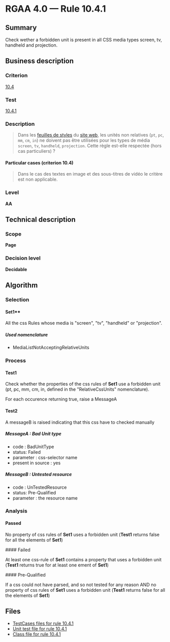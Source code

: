 # RGAA 4.0 — Rule 10.4.1

## Summary

Check wether a forbidden unit is present in all CSS media types screen,
tv, handheld and projection.

## Business description

### Criterion

[10.4](https://www.numerique.gouv.fr/publications/rgaa-accessibilite/methode/criteres/#crit-10-4)

### Test

[10.4.1](https://www.numerique.gouv.fr/publications/rgaa-accessibilite/methode/criteres/#test-10-4-1)

### Description

> Dans les [feuilles de styles](https://www.numerique.gouv.fr/publications/rgaa-accessibilite/methode/glossaire/#feuille-de-style) du [site web](https://www.numerique.gouv.fr/publications/rgaa-accessibilite/methode/glossaire/#site-web-ensemble-de-toutes-les-pages-web), les unités non relatives (`pt`, `pc`, `mm`, `cm`, `in`) ne doivent pas être utilisées pour les types de média `screen`, `tv`, `handheld`, `projection`. Cette règle est-elle respectée (hors cas particuliers) ?

#### Particular cases (criterion 10.4)

> Dans le cas des textes en image et des sous-titres de vidéo le critère est non applicable.

### Level

**AA**


## Technical description

### Scope

**Page**

### Decision level

**Decidable**

## Algorithm

### Selection

#### Set1**

All the css Rules whose media is "screen", "tv", "handheld" or "projection".

##### Used nomenclature

-   MediaListNotAcceptingRelativeUnits

### Process

#### Test1

Check whether the properties of the css rules of **Set1** use a forbidden
unit (pt, pc, mm, cm, in, defined in the "RelativeCssUnits" nomenclature).

For each occurence returning true, raise a MessageA

#### Test2
A messageB is raised indicating that this css have to checked manually

##### MessageA : Bad Unit type

-   code : BadUnitType
-   status: Failed
-   parameter : css-selector name
-   present in source : yes

##### MessageB : Untested resource

-   code : UnTestedResource
-   status: Pre-Qualified
-   parameter : the resource name

### Analysis

#### Passed

No property of css rules of **Set1** uses a forbidden unit (**Test1** returns false for all the elements of **Set1**)

#### Failed

At least one css-rule of **Set1** contains a property that uses a forbidden unit (**Test1** returns true for at least one ement of **Set1**)

#### Pre-Qualified

If a css could not have parsed, and so not tested for any reason AND no
property of css rules of **Set1** uses a forbidden unit (**Test1** returns false
for all the elements of **Set1**)



## Files

- [TestCases files for rule 10.4.1](https://gitlab.com/asqatasun/Asqatasun/-/tree/master/rules/rules-rgaa4.0/src/test/resources/testcases/rgaa40/Rgaa40Rule100401/)
- [Unit test file for rule 10.4.1](https://gitlab.com/asqatasun/Asqatasun/-/blob/master/rules/rules-rgaa4.0/src/test/java/org/asqatasun/rules/rgaa40/Rgaa40Rule100401Test.java)
- [Class file for rule 10.4.1](https://gitlab.com/asqatasun/Asqatasun/-/blob/master/rules/rules-rgaa4.0/src/main/java/org/asqatasun/rules/rgaa40/Rgaa40Rule100401.java)


